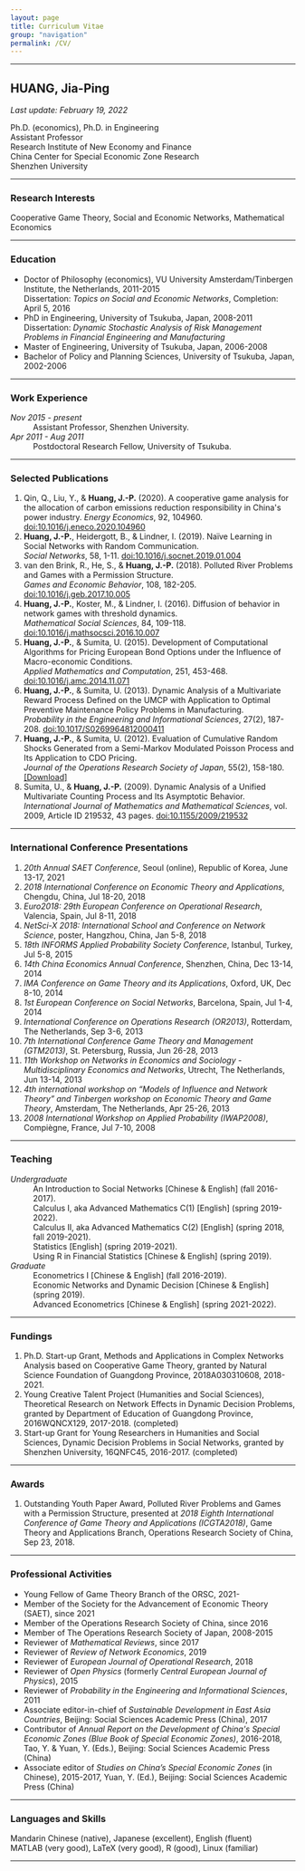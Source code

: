```yaml
---
layout: page
title: Curriculum Vitae
group: "navigation"
permalink: /CV/
---
```


---
## HUANG, Jia-Ping

*Last update: February 19, 2022*   

Ph.D. (economics), Ph.D. in Engineering   
Assistant Professor   
Research Institute of New Economy and Finance   
China Center for Special Economic Zone Research   
Shenzhen University


---
### Research Interests

Cooperative Game Theory, Social and Economic Networks, Mathematical Economics

---
### Education

* Doctor of Philosophy (economics), VU University Amsterdam/Tinbergen Institute, the Netherlands, 2011-2015  
  Dissertation: *Topics on Social and Economic Networks*, Completion: April 5, 2016
* PhD in Engineering, University of Tsukuba, Japan, 2008-2011  
  Dissertation: *Dynamic Stochastic Analysis of Risk Management Problems in Financial Engineering and Manufacturing*
* Master of Engineering, University of Tsukuba, Japan, 2006-2008
* Bachelor of Policy and Planning Sciences, University of Tsukuba, Japan, 2002-2006


---
### Work Experience

<dl>
  <dt><i>Nov 2015 - present</i></dt>   
  <dd>
  Assistant Professor, Shenzhen University.
  </dd>

  <dt><i>Apr 2011 - Aug 2011</i></dt>   
  <dd>
  Postdoctoral Research Fellow, University of Tsukuba.
  </dd>
</dl>


---
### Selected Publications

1. Qin, Q., Liu, Y., & **Huang, J.-P.** (2020). A cooperative game analysis for the allocation of carbon emissions reduction responsibility in China's power industry. *Energy Economics*, 92, 104960.    
[doi:10.1016/j.eneco.2020.104960](https://www.sciencedirect.com/science/article/pii/S0140988320303005)    
2. **Huang, J.-P.**, Heidergott, B., & Lindner, I. (2019). Naïve Learning in Social Networks with Random Communication.    
*Social Networks*, 58, 1-11. [doi:10.1016/j.socnet.2019.01.004](https://www.sciencedirect.com/science/article/pii/S0378873318300923)    
3. van den Brink, R., He, S., & **Huang, J.-P.** (2018). Polluted River Problems and Games with a Permission Structure.   
*Games and Economic Behavior*, 108, 182-205. [doi:10.1016/j.geb.2017.10.005](https://www.sciencedirect.com/science/article/pii/S089982561730177X)
4. **Huang, J.-P.**, Koster, M., & Lindner, I. (2016). Diffusion of behavior in network games with threshold dynamics.   
*Mathematical Social Sciences*, 84, 109-118. [doi:10.1016/j.mathsocsci.2016.10.007](https://www.sciencedirect.com/science/article/pii/S0165489616301305)
5. **Huang, J.-P.**, & Sumita, U. (2015). Development of Computational Algorithms for Pricing European Bond Options under the Influence of Macro-economic Conditions.   
*Applied Mathematics and Computation*, 251, 453-468. [doi:10.1016/j.amc.2014.11.071](https://www.sciencedirect.com/science/article/pii/S0096300314016038)
6. **Huang, J.-P.**, & Sumita, U. (2013). Dynamic Analysis of a Multivariate Reward Process Defined on the UMCP with Application to Optimal Preventive Maintenance Policy Problems in Manufacturing.   
*Probability in the Engineering and Informational Sciences*, 27(2), 187-208. [doi:10.1017/S0269964812000411](https://www.cambridge.org/core/journals/probability-in-the-engineering-and-informational-sciences/article/dynamic-analysis-of-a-multivariate-reward-process-defined-on-the-umcp-with-application-to-optimal-preventive-maintenance-policy-problems-in-manufacturing/9381BAE5C5E950D9296993784662B007)
7. **Huang, J.-P.**, & Sumita, U. (2012). Evaluation of Cumulative Random Shocks Generated from a Semi-Markov Modulated Poisson Process and Its Application to CDO Pricing.   
*Journal of the Operations Research Society of Japan*, 55(2), 158-180. [[Download]](http://www.orsj.or.jp/~archive/pdf/e_mag/Vol.55_02_158.pdf)
8. Sumita, U., & **Huang, J.-P.** (2009). Dynamic Analysis of a Unified Multivariate Counting Process and Its Asymptotic Behavior.   
*International Journal of Mathematics and Mathematical Sciences*, vol. 2009, Article ID 219532, 43 pages. [doi:10.1155/2009/219532](https://www.hindawi.com/journals/ijmms/2009/219532/)

---
### International Conference Presentations

1. *20th Annual SAET Conference*, Seoul (online), Republic of Korea, June 13-17, 2021
2. *2018 International Conference on Economic Theory and Applications*, Chengdu, China, Jul 18-20, 2018
3. *Euro2018: 29th European Conference on Operational Research*, Valencia, Spain, Jul 8-11, 2018
4. *NetSci-X 2018: International School and Conference on Network Science*, poster, Hangzhou, China, Jan 5-8, 2018
5. *18th INFORMS Applied Probability Society Conference*, Istanbul, Turkey, Jul 5-8, 2015
6. *14th China Economics Annual Conference*, Shenzhen, China, Dec 13-14, 2014
7. *IMA Conference on Game Theory and its Applications*, Oxford, UK, Dec 8-10, 2014
8. *1st European Conference on Social Networks*, Barcelona, Spain, Jul 1-4, 2014
9. *International Conference on Operations Research (OR2013)*, Rotterdam, The Netherlands, Sep 3-6, 2013
10. *7th International Conference Game Theory and Management (GTM2013)*, St. Petersburg, Russia, Jun 26-28, 2013
11. *11th Workshop on Networks in Economics and Sociology - Multidisciplinary Economics and Networks*, Utrecht, The Netherlands, Jun 13-14, 2013
12. *4th international workshop on “Models of Influence and Network Theory” and Tinbergen workshop on Economic Theory and Game Theory*, Amsterdam, The Netherlands, Apr 25-26, 2013
13. *2008 International Workshop on Applied Probability (IWAP2008)*, Compiègne, France, Jul 7-10, 2008

---
### Teaching

<dl>
  <dt><i>Undergraduate</i></dt>   
  <dd>
  An Introduction to Social Networks [Chinese & English] (fall 2016-2017). <br>   
  Calculus I, aka Advanced Mathematics C(1) [English] (spring 2019-2022). <br>
  Calculus II, aka Advanced Mathematics C(2) [English] (spring 2018, fall 2019-2021). <br>   
  Statistics [English] (spring 2019-2021). <br>
  Using R in Financial Statistics [Chinese & English] (spring 2019).
  </dd>

  <dt><i>Graduate</i></dt>   
  <dd>
  Econometrics I [Chinese & English] (fall 2016-2019). <br>
  Economic Networks and Dynamic Decision [Chinese & English] (spring 2019). <br>
  Advanced Econometrics [Chinese & English] (spring 2021-2022).
  </dd>
</dl>

---
### Fundings

1. Ph.D. Start-up Grant, Methods and Applications in Complex Networks Analysis based on Cooperative Game Theory, granted by Natural Science Foundation of Guangdong Province, 2018A030310608, 2018-2021.    
2. Young Creative Talent Project (Humanities and Social Sciences), Theoretical Research on Network Effects in Dynamic Decision Problems, granted by Department of Education of Guangdong Province, 2016WQNCX129, 2017-2018. (completed)
3. Start-up Grant for Young Researchers in Humanities and Social Sciences, Dynamic Decision Problems in Social Networks, granted by Shenzhen University, 16QNFC45, 2016-2017. (completed)


---
### Awards

1. Outstanding Youth Paper Award, Polluted River Problems and Games with a Permission Structure, presented at *2018 Eighth International Conference of Game Theory and Applications (ICGTA2018)*, Game Theory and Applications Branch, Operations Research Society of China, Sep 23, 2018.


---
### Professional Activities

* Young Fellow of Game Theory Branch of the ORSC, 2021-
* Member of the Society for the Advancement of Economic Theory (SAET), since 2021
* Member of the Operations Research Society of China, since 2016
* Member of The Operations Research Society of Japan, 2008-2015
* Reviewer of *Mathematical Reviews*, since 2017   
* Reviewer of *Review of Network Economics*, 2019    
* Reviewer of *European Journal of Operational Research*, 2018    
* Reviewer of *Open Physics* (formerly *Central European Journal of Physics*), 2015    
* Reviewer of *Probability in the Engineering and Informational Sciences*, 2011    
* Associate editor-in-chief of *Sustainable Development in East Asia Countries*, Beijing: Social Sciences Academic Press (China), 2017
* Contributor of *Annual Report on the Development of China's Special Economic Zones (Blue Book of Special Economic Zones)*, 2016-2018, Tao, Y. & Yuan, Y. (Eds.), Beijing: Social Sciences Academic Press (China)
* Associate editor of *Studies on China’s Special Economic Zones* (in Chinese), 2015-2017, Yuan, Y. (Ed.), Beijing: Social Sciences Academic Press (China)


---
### Languages and Skills

Mandarin Chinese (native), Japanese (excellent), English (fluent)  
MATLAB (very good), LaTeX (very good), R (good), Linux (familiar)

---
